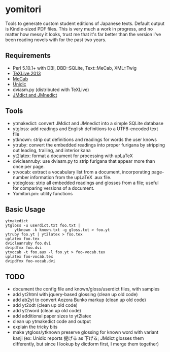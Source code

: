 yomitori
========

Tools to generate custom student editions of Japanese texts.
Default output is Kindle-sized PDF files. This is very much
a work in progress, and no matter how messy it looks, trust
me that it's far better than the version I've been reading
novels with for the past two years.

Requirements
------------

* Perl 5.10.1+ with DBI, DBD::SQLite, Text::MeCab, XML::Twig
* [TeXLive 2013](http://www.tug.org/texlive/)
* [MeCab](https://code.google.com/p/mecab/)
* [Unidic](http://en.sourceforge.jp/projects/unidic/)
* dviasm.py (distributed with TeXLive)
* [JMdict and JMnedict](http://www.edrdg.org/)

Tools
-----

* ytmakedict: convert JMdict and JMnedict into a simple SQLite database
* ytgloss: add readings and English definitions to a UTF8-encoded text file
* ytknown: strip out definitions and readings for words the user knows
* ytruby: convert the embedded readings into proper furigana by stripping
  out leading, trailing, and interior kana
* yt2latex: format a document for processing with upLaTeX
* dvicleanruby: use dviasm.py to strip furigana that appear more than
  once per page.
* ytvocab: extract a vocabulary list from a document, incorporating
  page-number information from the upLaTeX .aux file.
* ytdegloss: strip all embedded readings and glosses from a file;
  useful for comparing versions of a document.
* Yomitori.pm: utility functions

Basic Usage
-----------

	ytmakedict
    ytgloss -u userdict.txt foo.txt |
        ytknown -k known.txt -g gloss.txt > foo.yt
    ytruby foo.yt | yt2latex > foo.tex
    uplatex foo.tex
    dvicleanruby foo.dvi
    dvipdfmx foo.dvi
    ytvocab -t foo.aux -l foo.yt > foo-vocab.tex
	uplatex foo-vocab.tex
	dvipdfmx foo-vocab.dvi

TODO
----

* document the config file and known/gloss/userdict files, with samples
* add yt2html with jquery-based glossing (clean up old code)
* add ab2yt to convert Aozora Bunko markup (clean up old code)
* add yt2odt (clean up old code)
* add yt2word (clean up old code)
* add additional paper sizes to yt2latex
* clean up ytmakedict code and output
* explain the tricky bits
* make ytgloss/ytknown preserve glossing for known word with variant kanji
  (ex: Unidic reports 提げる as 下げる; JMdict glosses them differently,
  but since I lookup by dictform first, I merge them together)

